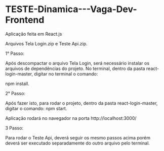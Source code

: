 # TESTE-Dinamica---Vaga-Dev-Frontend
Aplicação feita em React.js 

Arquivos Tela Login.zip e Teste Api.zip.


1° Passo:

Após descompactar o arquivo Tela Login, será necessário instalar os arquivos de dependências do projeto.
No terminal, dentro da pasta react-login-master, digitar no terminal o comando:

npm install.

2° Passo:

Após fazer isto, para rodar o projeto, dentro da pasta react-login-master, digitar o comando:
npm start.

Aplicação rodará no navegador na porta http://localhost:3000/


3 Passo:

Para rodar o Teste Api, deverá seguir os mesmo passos acima porém deverá ser executado separadamente do outro arquivo pelo terminal.




